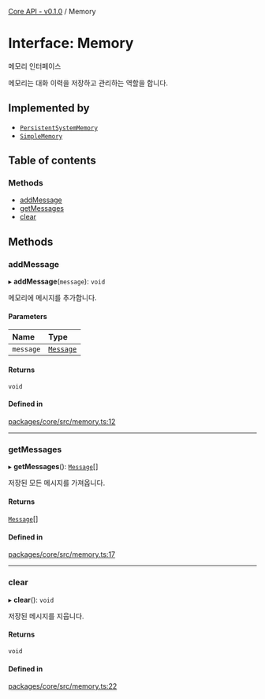 [Core API - v0.1.0](/api-reference/core/) / Memory

# Interface: Memory

메모리 인터페이스

메모리는 대화 이력을 저장하고 관리하는 역할을 합니다.

## Implemented by

- [`PersistentSystemMemory`](/api-reference/core/classes/PersistentSystemMemory.md)
- [`SimpleMemory`](/api-reference/core/classes/SimpleMemory.md)

## Table of contents

### Methods

- [addMessage](#addmessage)
- [getMessages](#getmessages)
- [clear](#clear)

## Methods

### <a id="addmessage" name="addmessage"></a> addMessage

▸ **addMessage**(`message`): `void`

메모리에 메시지를 추가합니다.

#### Parameters

| Name | Type |
| :------ | :------ |
| `message` | [`Message`](Message.md) |

#### Returns

`void`

#### Defined in

[packages/core/src/memory.ts:12](https://github.com/robotaio/robota/blob/main/packages/core/src/memory.ts#L12)

___

### <a id="getmessages" name="getmessages"></a> getMessages

▸ **getMessages**(): [`Message`](Message.md)[]

저장된 모든 메시지를 가져옵니다.

#### Returns

[`Message`](Message.md)[]

#### Defined in

[packages/core/src/memory.ts:17](https://github.com/robotaio/robota/blob/main/packages/core/src/memory.ts#L17)

___

### <a id="clear" name="clear"></a> clear

▸ **clear**(): `void`

저장된 메시지를 지웁니다.

#### Returns

`void`

#### Defined in

[packages/core/src/memory.ts:22](https://github.com/robotaio/robota/blob/main/packages/core/src/memory.ts#L22)
